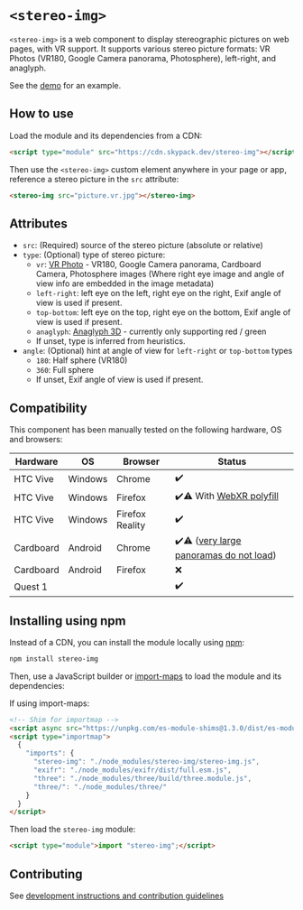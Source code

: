 # `<stereo-img>`

`<stereo-img>` is a web component to display stereographic pictures on web pages, with VR support.
It supports various stereo picture formats: VR Photos (VR180, Google Camera panorama, Photosphere), left-right, and anaglyph.

See the [demo](https://stereo-img.steren.fr/) for an example.

## How to use

Load the module and its dependencies from a CDN:

```html
<script type="module" src="https://cdn.skypack.dev/stereo-img"></script>
```

Then use the `<stereo-img>` custom element anywhere in your page or app, reference a stereo picture in the `src` attribute:

```html
<stereo-img src="picture.vr.jpg"></stereo-img>
```

## Attributes

* `src`: (Required) source of the stereo picture (absolute or relative)
* `type`: (Optional) type of stereo picture:
  - `vr`: [VR Photo](https://developers.google.com/vr/reference/cardboard-camera-vr-photo-format) - VR180, Google Camera panorama, Cardboard Camera, Photosphere images (Where right eye image and angle of view info are embedded in the image metadata) 
  - `left-right`: left eye on the left, right eye on the right, Exif angle of view is used if present.
  - `top-bottom`: left eye on the top, right eye on the bottom, Exif angle of view is used if present.
  - `anaglyph`: [Anaglyph 3D](https://en.wikipedia.org/wiki/Anaglyph_3D) - currently only supporting red / green
  - If unset, type is inferred from heuristics.
* `angle`: (Optional) hint at angle of view for `left-right` or `top-bottom` types
  - `180`: Half sphere (VR180)
  - `360`: Full sphere
  - If unset, Exif angle of view is used if present.

## Compatibility

This component has been manually tested on the following hardware, OS and browsers:

| Hardware    | OS          | Browser         | Status |
| ----------- | -------     | --------------- | ------ |
| HTC Vive    | Windows     | Chrome          | ✔️
| HTC Vive    | Windows     | Firefox         | ✔️⚠️ With [WebXR polyfill](https://github.com/immersive-web/webxr-polyfill)
| HTC Vive    | Windows     | Firefox Reality | ✔️
| Cardboard   | Android     | Chrome          | ✔️⚠️ ([very large panoramas do not load](https://github.com/steren/stereo-img/issues/1))
| Cardboard   | Android     | Firefox         | ❌
| Quest 1     |             |                 | ✔️

## Installing using npm

Instead of a CDN, you can install the module locally using [npm](https://www.npmjs.com/):

```bash
npm install stereo-img
```

Then, use a JavaScript builder or [import-maps](https://github.com/WICG/import-maps) to load the module and its dependencies:

If using import-maps:

```html
<!-- Shim for importmap -->
<script async src="https://unpkg.com/es-module-shims@1.3.0/dist/es-module-shims.js"></script>
<script type="importmap">
  {
    "imports": {
      "stereo-img": "./node_modules/stereo-img/stereo-img.js",
      "exifr": "./node_modules/exifr/dist/full.esm.js",
      "three": "./node_modules/three/build/three.module.js",
      "three/": "./node_modules/three/"
    }
  }
</script>
```

Then load the `stereo-img` module:

```html
<script type="module">import "stereo-img";</script>
```

## Contributing

See [development instructions and contribution guidelines](CONTRIBUTING.md)